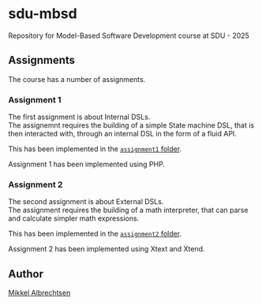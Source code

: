 # sdu-mbsd

Repository for Model-Based Software Development course at SDU - 2025

## Assignments

The course has a number of assignments.

### Assignment 1

The first assignment is about Internal DSLs.  
The assignemnt requires the building of a simple State machine DSL, that is then interacted with, through an internal DSL in the form of a fluid API.

This has been implemented in the [`assignment1` folder](./assignment1/).

Assignment 1 has been implemented using PHP.

### Assignment 2

The second assignment is about External DSLs.  
The assignment requires the building of a math interpreter, that can parse and calculate simpler math expressions.

This has been implemented in the [`assignment2` folder](./assignment2/).

Assignment 2 has been implemented using Xtext and Xtend.

## Author

[Mikkel Albrechtsen](https://github.com/the0mikkel)
